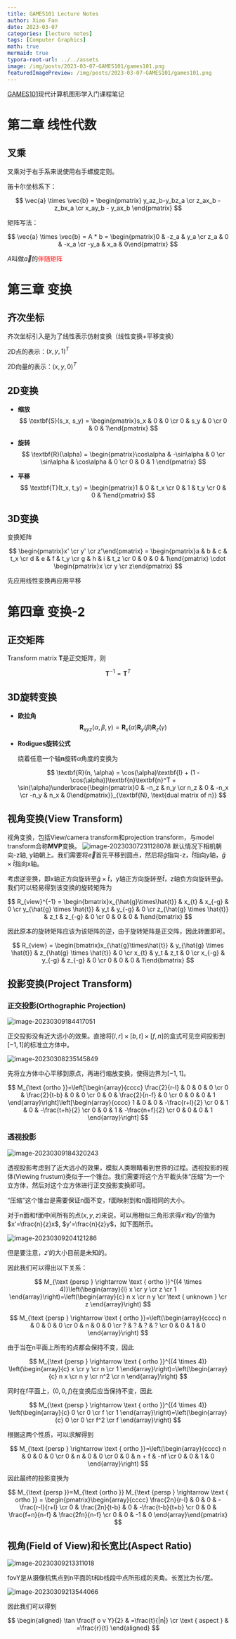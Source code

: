 ```yaml
---
title: GAMES101 Lecture Notes
author: Xiao Fan
date: 2023-03-07
categories: [lecture notes]
tags: [Computer Graphics]
math: true
mermaid: true
typora-root-url: ../../assets
image: /img/posts/2023-03-07-GAMES101/games101.png
featuredImagePreview: /img/posts/2023-03-07-GAMES101/games101.png
---
```


[GAMES101](https://sites.cs.ucsb.edu/~lingqi/teaching/games101.html)现代计算机图形学入门课程笔记

# 第二章 线性代数

## 叉乘

叉乘对于右手系来说使用右手螺旋定则。

笛卡尔坐标系下：


$$
\vec{a} \times \vec{b} = \begin{pmatrix} y_az_b-y_bz_a \cr z_ax_b - z_bx_a \cr x_ay_b - y_ax_b \end{pmatrix}
$$

矩阵写法：

$$
\vec{a} \times \vec{b} = A * b = \begin{pmatrix}0 & -z_a & y_a \cr z_a & 0 & -x_a \cr -y_a & x_a & 0\end{pmatrix}
$$

$A$叫做$\vec{a}$的<font color="red">伴随矩阵</font>

# 第三章 变换

## 齐次坐标

齐次坐标引入是为了线性表示仿射变换（线性变换+平移变换）

2D点的表示：$(x, y, 1)^T$

2D向量的表示：$(x, y, 0)^T$

## 2D变换

+ **缩放**
  $$
  \textbf{S}(s_x, s_y) = \begin{pmatrix}s_x & 0 & 0 \cr 0 & s_y & 0 \cr 0 & 0 & 1\end{pmatrix}
  $$
  
+ **旋转**
  $$
  \textbf{R}(\alpha) = \begin{pmatrix}\cos\alpha & -\sin\alpha & 0 \cr \sin\alpha & \cos\alpha & 0 \cr 0 & 0 & 1 \end{pmatrix}
  $$
  
+ **平移**
  $$
  \textbf{T}(t_x, t_y) = \begin{pmatrix}1 & 0 & t_x \cr 0 & 1 & t_y \cr 0 & 0 & 1\end{pmatrix}
  $$

## 3D变换

变换矩阵

$$
\begin{pmatrix}x' \cr y' \cr z'\end{pmatrix} = \begin{pmatrix}a & b & c & t_x \cr d & e & f & t_y \cr g & h & i & t_z \cr 0 & 0 & 0 & 1\end{pmatrix} \cdot \begin{pmatrix}x \cr y \cr z\end{pmatrix}
$$

先应用线性变换再应用平移

# 第四章 变换-2

## 正交矩阵

Transform matrix $\textbf{T}$是正交矩阵，则

$$
\textbf{T}^{-1} = \textbf{T}^T
$$


## 3D旋转变换

+ **欧拉角**
  $$
  \textbf{R}_{xyz}(\alpha, \beta, \gamma) = \textbf{R}_x(\alpha)\textbf{R}_y(\beta)\textbf{R}_z(\gamma)
  $$
  
+ **Rodigues旋转公式**

  绕着任意一个轴$\textbf{n}$旋转$\alpha$角度的变换为
  
  $$
  \textbf{R}(n, \alpha) = \cos(\alpha)\textbf{I} + (1 - \cos(\alpha))\textbf{n}\textbf{n}^T + \sin(\alpha)\underbrace{\begin{pmatrix}0 & -n_z & n_y \cr n_z & 0 & -n_x \cr -n_y & n_x & 0\end{pmatrix}}_{\textbf{N}, \text{dual matrix of n}}
  $$
  


## 视角变换(View Transform)

视角变换，包括View/camera transform和projection transform，与model transform合称**MVP**变换。
![image-20230307231128078](/img/posts/2023-03-07-GAMES101/image-20230307231128078.png)
默认情况下相机朝向-z轴, y轴朝上。我们需要将$\vec{e}$首先平移到圆点，然后将$\hat{g}$指向-z，$\hat{t}$指向y轴，$\hat{g}\times\hat{t}$指向x轴。

考虑逆变换，即x轴正方向旋转至$\hat{g}\times\hat{t}$，y轴正方向旋转至$\hat{t}$，z轴负方向旋转至$\hat{g}$。我们可以轻易得到该变换的旋转矩阵为


$$
R_{view}^{-1} = \begin{bmatrix}x_{\hat{g}\times\hat{t}} & x_{t} & x_{-g} & 0 \cr y_{\hat{g} \times \hat{t}} & y_t & y_{-g} & 0 \cr z_{\hat{g} \times \hat{t}} & z_t & z_{-g} & 0 \cr 0 & 0 & 0 & 1\end{bmatrix}
$$


因此原本的旋转矩阵应该为该矩阵的逆，由于旋转矩阵是正交阵，因此转置即可。


$$
R_{view} = \begin{bmatrix}x_{\hat{g}\times\hat{t}} & y_{\hat{g} \times \hat{t}} & z_{\hat{g} \times \hat{t}}  & 0 \cr x_{t} & y_t & z_t & 0 \cr x_{-g} & y_{-g} & z_{-g} & 0 \cr 0 & 0 & 0 & 1\end{bmatrix}
$$

## 投影变换(Project Transform)

### 正交投影(Orthographic Projection)

![image-20230309184417051](/img/posts/2023-03-07-GAMES101/image-20230309184417051.png)

正交投影没有近大远小的效果。直接将$[l, r] \times [b, t] \times [f, n]$的盒式可见空间投影到$[-1, 1]$的标准立方体中。

![image-20230308235145849](/img/posts/2023-03-07-GAMES101/image-20230308235145849.png)

先将立方体中心平移到原点，再进行缩放变换，使得边界为$[-1, 1]$。


$$
M_{\text {ortho }}=\left[\begin{array}{cccc}
\frac{2}{r-l} & 0 & 0 & 0 \cr
0 & \frac{2}{t-b} & 0 & 0 \cr
0 & 0 & \frac{2}{n-f} & 0 \cr
0 & 0 & 0 & 1
\end{array}\right]\left[\begin{array}{cccc}
1 & 0 & 0 & -\frac{r+l}{2} \cr
0 & 1 & 0 & -\frac{t+h}{2} \cr
0 & 0 & 1 & -\frac{n+f}{2} \cr
0 & 0 & 0 & 1
\end{array}\right]
$$

### 透视投影

![image-20230309184320243](/img/posts/2023-03-07-GAMES101/image-20230309184320243.png)

透视投影考虑到了近大远小的效果，模拟人类眼睛看到世界的过程。透视投影的视体(Viewing frustum)类似于一个锥台。我们需要将这个方平截头体“压缩”为一个立方体，然后对这个立方体进行正交投影变换即可。

“压缩”这个锥台是需要保证n面不变，f面映射到和n面相同的大小。

对于n面和f面中间所有的点$(x, y, z)$来说，可以用相似三角形求得$x'$和$y'$的值为$x'=\frac{n}{z}x$, $y'=\frac{n}{z}y$，如下图所示。

![image-20230309204121286](/img/posts/2023-03-07-GAMES101/image-20230309204121286.png)

但是要注意，$z'$的大小目前是未知的。

因此我们可以得出以下关系：


$$
M_{\text {persp } \rightarrow \text { ortho }}^{(4 \times 4)}\left(\begin{array}{l}
x \cr
y \cr
z \cr
1
\end{array}\right)=\left(\begin{array}{c}
n x \cr
n y \cr
\text { unknown } \cr
z
\end{array}\right)
$$



$$
M_{\text {persp } \rightarrow \text { ortho }}=\left(\begin{array}{cccc}
n & 0 & 0 & 0 \cr
0 & n & 0 & 0 \cr
? & ? & ? & ? \cr
0 & 0 & 1 & 0
\end{array}\right)
$$


由于当在n平面上所有的点都会保持不变，因此


$$
M_{\text {persp } \rightarrow \text { ortho }}^{(4 \times 4)} \left(\begin{array}{c}
x \cr
y \cr
n \cr
1
\end{array}\right)=\left(\begin{array}{c}
n x \cr
n y \cr
n^2 \cr
n
\end{array}\right)
$$


同时在f平面上，$(0, 0, f)$在变换后应当保持不变，因此


$$
M_{\text {persp } \rightarrow \text { ortho }}^{(4 \times 4)} \left(\begin{array}{c}
0 \cr
0 \cr
f \cr
1
\end{array}\right)=\left(\begin{array}{c}
0 \cr
0 \cr
f^2 \cr
f
\end{array}\right)
$$


根据这两个性质，可以求解得到


$$
M_{\text {persp } \rightarrow \text { ortho }}=\left(\begin{array}{cccc}
n & 0 & 0 & 0 \cr
0 & n & 0 & 0 \cr
0 & 0 & n + f & -nf \cr
0 & 0 & 1 & 0
\end{array}\right)
$$


因此最终的投影变换为


$$
M_{\text {persp }}=M_{\text {ortho }} M_{\text {persp } \rightarrow \text { ortho }} = \begin{pmatrix}\begin{array}{cccc}
\frac{2n}{r-l} & 0 & 0 & -\frac{r-l}{r+l} \cr
0 & \frac{2n}{t-b} & 0 & -\frac{t-b}{t+b} \cr
0 & 0 & \frac{f+n}{n-f} & \frac{2fn}{n-f} \cr
0 & 0 & -1 & 0
\end{array}\end{pmatrix}
$$


## 视角(Field of View)和长宽比(Aspect Ratio)

![image-20230309213311018](/img/posts/2023-03-07-GAMES101/image-20230309213311018.png)

fovY是从摄像机焦点到n平面的t和b线段中点所形成的夹角。长宽比为长/宽。

![image-20230309213544066](/img/posts/2023-03-07-GAMES101/image-20230309213544066.png)

因此我们可以得到


$$
\begin{aligned}
\tan \frac{f o v Y}{2} & =\frac{t}{|n|} \cr
\text { aspect } & =\frac{r}{t}
\end{aligned}
$$

